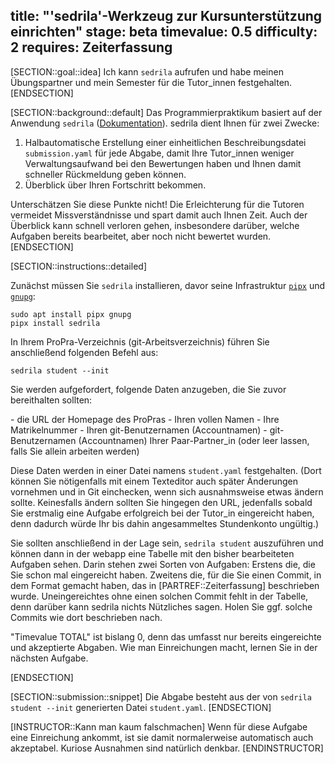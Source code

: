 title: "'sedrila'-Werkzeug zur Kursunterstützung einrichten"
stage: beta
timevalue: 0.5
difficulty: 2
requires: Zeiterfassung
---

[SECTION::goal::idea]
Ich kann `sedrila` aufrufen und habe meinen Übungspartner und mein Semester
für die Tutor\_innen festgehalten.
[ENDSECTION]

[SECTION::background::default]
Das Programmierpraktikum basiert auf der Anwendung `sedrila`
([Dokumentation](https://sedrila.readthedocs.io/en/latest/)).
sedrila dient Ihnen für zwei Zwecke:

1. Halbautomatische Erstellung einer einheitlichen Beschreibungsdatei `submission.yaml`
   für jede Abgabe, damit Ihre Tutor\_innen weniger
   Verwaltungsaufwand bei den Bewertungen haben und Ihnen damit
   schneller Rückmeldung geben können.
2. Überblick über Ihren Fortschritt bekommen.

Unterschätzen Sie diese Punkte nicht!
Die Erleichterung für die Tutoren vermeidet Missverständnisse und spart damit auch Ihnen Zeit.
Auch der Überblick kann schnell verloren gehen, insbesondere darüber, welche
Aufgaben bereits bearbeitet, aber noch nicht bewertet wurden.
[ENDSECTION]

[SECTION::instructions::detailed]

Zunächst müssen Sie `sedrila` installieren, davor seine Infrastruktur 
[`pipx`](https://pipx.pypa.io/) und
[`gnupg`](https://gnupg.org):

```
sudo apt install pipx gnupg
pipx install sedrila
```

In Ihrem ProPra-Verzeichnis (git-Arbeitsverzeichnis) führen Sie anschließend folgenden Befehl aus:

```
sedrila student --init
```

Sie werden aufgefordert, folgende Daten anzugeben, die Sie zuvor bereithalten sollten:

<replacement id="Sedrila-einrichten-Promptlist">
- die URL der Homepage des ProPras
- Ihren vollen Namen
- Ihre Matrikelnummer
- Ihren git-Benutzernamen (Accountnamen)
- git-Benutzernamen (Accountnamen) Ihrer Paar-Partner_in 
  (oder leer lassen, falls Sie allein arbeiten werden)
</replacement>

Diese Daten werden in einer Datei namens `student.yaml` festgehalten.
(Dort können Sie nötigenfalls mit einem Texteditor auch später Änderungen vornehmen
und in Git einchecken, wenn sich ausnahmsweise etwas ändern sollte.
Keinesfalls ändern sollten Sie hingegen den URL, jedenfalls sobald Sie erstmalig eine Aufgabe
erfolgreich bei der Tutor_in eingereicht haben, denn dadurch würde Ihr bis dahin angesammeltes
Stundenkonto ungültig.)

Sie sollten anschließend in der Lage sein, `sedrila student` auszuführen und
können dann in der webapp eine Tabelle mit den bisher bearbeiteten Aufgaben sehen.
Darin stehen zwei Sorten von Aufgaben:
Erstens die, die Sie schon mal eingereicht haben.
Zweitens die, für die Sie einen Commit, in dem Format gemacht haben,
das in [PARTREF::Zeiterfassung] beschrieben wurde.
Uneingereichtes ohne einen solchen Commit fehlt in der Tabelle, denn darüber kann sedrila nichts
Nützliches sagen. Holen Sie ggf. solche Commits wie dort beschrieben nach.

"Timevalue TOTAL" ist bislang 0, denn das umfasst nur bereits eingereichte und akzeptierte Abgaben.
Wie man Einreichungen macht, lernen Sie in der nächsten Aufgabe.

[ENDSECTION]

[SECTION::submission::snippet]
Die Abgabe besteht aus der von `sedrila student --init`
generierten Datei `student.yaml`.
[ENDSECTION]

[INSTRUCTOR::Kann man kaum falschmachen]
Wenn für diese Aufgabe eine Einreichung ankommt,
ist sie damit normalerweise automatisch auch akzeptabel.
Kuriose Ausnahmen sind natürlich denkbar.
[ENDINSTRUCTOR]
